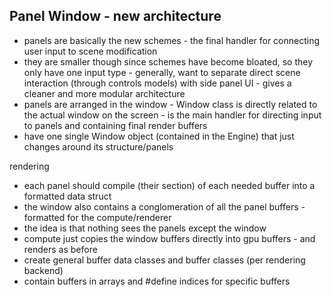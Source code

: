 ## Panel Window - new architecture
- panels are basically the new schemes - the final handler for connecting user input to scene modification
- they are smaller though since schemes have become bloated, so they only have one input type - generally, want to separate direct scene interaction (through controls models) with side panel UI - gives a cleaner and more modular architecture
- panels are arranged in the window - Window class is directly related to the actual window on the screen - is the main handler for directing input to panels and containing final render buffers
- have one single Window object (contained in the Engine) that just changes around its structure/panels

rendering
- each panel should compile (their section) of each needed buffer into a formatted data struct
- the window also contains a conglomeration of all the panel buffers - formatted for the compute/renderer
- the idea is that nothing sees the panels except the window
- compute just copies the window buffers directly into gpu buffers - and renders as before
- create general buffer data classes and buffer classes (per rendering backend)
- contain buffers in arrays and #define indices for specific buffers

